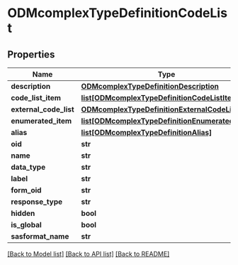 # ODMcomplexTypeDefinitionCodeList

## Properties
Name | Type | Description | Notes
------------ | ------------- | ------------- | -------------
**description** | [**ODMcomplexTypeDefinitionDescription**](ODMcomplexTypeDefinitionDescription.md) |  | [optional] 
**code_list_item** | [**list[ODMcomplexTypeDefinitionCodeListItem]**](ODMcomplexTypeDefinitionCodeListItem.md) |  | [optional] 
**external_code_list** | [**ODMcomplexTypeDefinitionExternalCodeList**](ODMcomplexTypeDefinitionExternalCodeList.md) |  | [optional] 
**enumerated_item** | [**list[ODMcomplexTypeDefinitionEnumeratedItem]**](ODMcomplexTypeDefinitionEnumeratedItem.md) |  | [optional] 
**alias** | [**list[ODMcomplexTypeDefinitionAlias]**](ODMcomplexTypeDefinitionAlias.md) |  | [optional] 
**oid** | **str** |  | [optional] 
**name** | **str** |  | [optional] 
**data_type** | **str** |  | [optional] 
**label** | **str** |  | [optional] 
**form_oid** | **str** |  | [optional] 
**response_type** | **str** |  | [optional] 
**hidden** | **bool** |  | [optional] 
**is_global** | **bool** |  | [optional] 
**sasformat_name** | **str** |  | [optional] 

[[Back to Model list]](../README.md#documentation-for-models) [[Back to API list]](../README.md#documentation-for-api-endpoints) [[Back to README]](../README.md)



